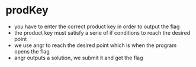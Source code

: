 # prodKey
 - you have to enter the correct product key in order to output the flag
 - the product key must satisfy a serie of if conditions to reach the desired point
 - we use angr to reach the desired point which is when the program opens the flag
 - angr outputs a solution, we submit it and get the flag
